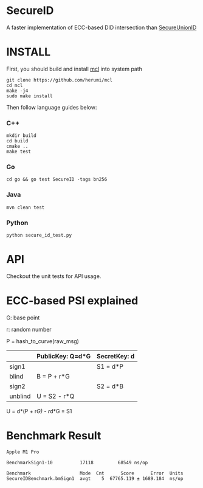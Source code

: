 # SecureID

A faster implementation of ECC-based DID intersection than [SecureUnionID](https://github.com/volcengine/SecureUnionID)

# INSTALL

First, you should build and install [mcl](https://github.com/herumi/mcl) into system path

```shell
git clone https://github.com/herumi/mcl
cd mcl
make -j4
sudo make install
```

Then follow language guides below:

### C++

```shell
mkdir build
cd build
cmake ..
make test
```

### Go

```shell
cd go && go test SecureID -tags bn256
```

### Java

```shell
mvn clean test
```

### Python

```shell
python secure_id_test.py
```

# API

Checkout the unit tests for API usage.

# ECC-based PSI explained

G: base point

r: random number

P = hash_to_curve(raw_msg)

|         | PublicKey: Q=d*G | SecretKey: d |
|---------|------------------|--------------|
| sign1   |                  | S1 = d*P     |
| blind   | B = P + r*G      |              |
| sign2   |                  | S2 = d*B     |
| unblind | U = S2 - r*Q     |              |

U = d*(P + r*G) - r*d*G = S1

# Benchmark Result

```
Apple M1 Pro

BenchmarkSign1-10    	   17118	     68549 ns/op

Benchmark                  Mode  Cnt      Score      Error  Units
SecureIDBenchmark.bmSign1  avgt    5  67765.119 ± 1689.184  ns/op
```
